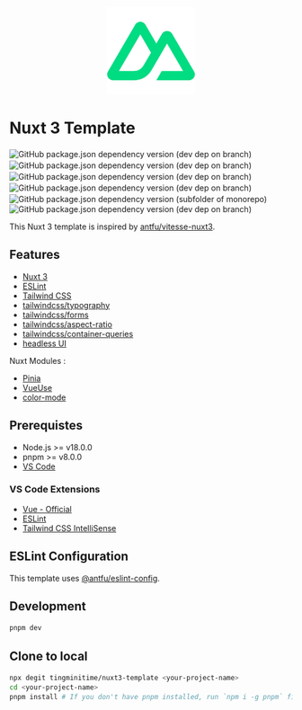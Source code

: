 <p align="center">
<img src="./public/icon-nuxt.svg" width="156" />
</p>

# Nuxt 3 Template

![GitHub package.json dependency version (dev dep on branch)](https://img.shields.io/github/package-json/dependency-version/tingminitime/nuxt3-template/dev/nuxt/master?color=00dc82)　![GitHub package.json dependency version (dev dep on branch)](https://img.shields.io/github/package-json/dependency-version/tingminitime/nuxt3-template/dev/tailwindcss/master?color=0ea5e9)　![GitHub package.json dependency version (dev dep on branch)](https://img.shields.io/github/package-json/dependency-version/tingminitime/nuxt3-template/dev/pinia/master?color=ffd859)　![GitHub package.json dependency version (dev dep on branch)](https://img.shields.io/github/package-json/dependency-version/tingminitime/nuxt3-template/dev/%40vueuse%2Fnuxt/master?color=41b883)　![GitHub package.json dependency version (subfolder of monorepo)](https://img.shields.io/github/package-json/dependency-version/tingminitime/nuxt3-template/%40headlessui%2Fvue?color=69bdfe)　![GitHub package.json dependency version (dev dep on branch)](https://img.shields.io/github/package-json/dependency-version/tingminitime/nuxt3-template/dev/eslint/master?color=4B32C3)

This Nuxt 3 template is inspired by [antfu/vitesse-nuxt3](https://github.com/antfu/vitesse-nuxt3).

## Features

- [Nuxt 3](https://nuxt.com/)
- [ESLint](https://eslint.org/)
- [Tailwind CSS](https://tailwindcss.com/)
- [tailwindcss/typography](https://tailwindcss.com/docs/typography-plugin)
- [tailwindcss/forms](https://github.com/tailwindlabs/tailwindcss-forms)
- [tailwindcss/aspect-ratio](https://github.com/tailwindlabs/tailwindcss-aspect-ratio)
- [tailwindcss/container-queries](https://github.com/tailwindlabs/tailwindcss-container-queries)
- [headless UI](https://headlessui.com/)

Nuxt Modules :

- [Pinia](https://nuxt.com/modules/pinia)
- [VueUse](https://nuxt.com/modules/vueuse)
- [color-mode](https://nuxt.com/modules/color-mode)

## Prerequistes

- Node.js >= v18.0.0
- pnpm >= v8.0.0
- [VS Code](https://code.visualstudio.com/)

### VS Code Extensions

- [Vue - Official](https://marketplace.visualstudio.com/items?itemName=Vue.volar)
- [ESLint](https://marketplace.visualstudio.com/items?itemName=dbaeumer.vscode-eslint)
- [Tailwind CSS IntelliSense](https://marketplace.visualstudio.com/items?itemName=bradlc.vscode-tailwindcss)

## ESLint Configuration

This template uses [@antfu/eslint-config](https://github.com/antfu/eslint-config).

## Development

```bash
pnpm dev
```

## Clone to local

```bash
npx degit tingminitime/nuxt3-template <your-project-name>
cd <your-project-name>
pnpm install # If you don't have pnpm installed, run `npm i -g pnpm` first.
```
